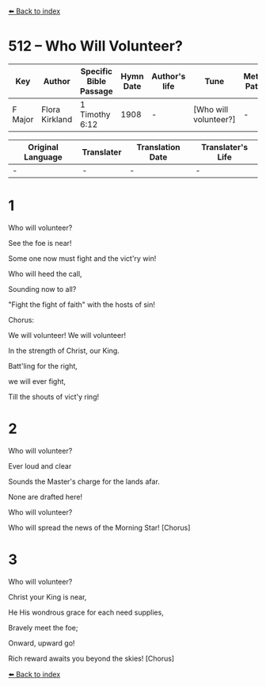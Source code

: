 [⬅️ Back to index](../README.md)

# 512 – Who Will Volunteer?

Key | Author   | Specific Bible Passage     |Hymn Date |Author's life |Tune |Metrical Pattern   |Composer/Source
-- | --------- | ---------------------------|----------|--------------|-----|-------------------|-------------  
F Major |Flora Kirkland |1 Timothy 6:12 |1908 |- |[Who will volunteer?] |- |Mrs. H. A. Farnsworth

Original Language | Translater | Translation Date   | Translater's Life  
----------------- | --------- | --------------------|-------------     
\- |- |- |-




# 1

Who will volunteer?  

See the foe is near!

Some one now must fight and the vict'ry win!

Who will heed the call, 

Sounding now to all?

"Fight the fight of faith" with the hosts of sin!



Chorus:

We will volunteer!  We will volunteer!

In the strength of Christ, our King.

Batt'ling for the right, 

we will ever fight,

Till the shouts of vict'y ring!



# 2

Who will volunteer?  

Ever loud and clear

Sounds the Master's charge for the lands afar.

None are drafted here!

Who will volunteer?  

Who will spread the news of the Morning Star!  [Chorus]



# 3

Who will volunteer?

Christ your King is near,

He His wondrous grace for each need supplies,

Bravely meet the foe;

Onward, upward go!

Rich reward awaits you beyond the skies!  [Chorus]

[⬅️ Back to index](../README.md)
